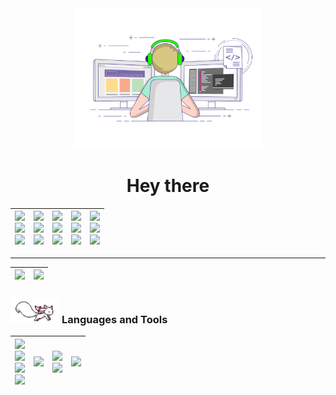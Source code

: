 <div id="header" align="center">
  <img src="./coding.gif" width="300"/>
  <h1>
    Hey there
  </h1>

| <img src="https://img.shields.io/static/v1?style=flat&label=&message=green&color=green" /><br /><img src="https://img.shields.io/static/v1?style=plastic&label=&&message=brightgreen&color=brightgreen" /><br /><img src="https://img.shields.io/static/v1?style=flat-square&label=&message=yellowgreen&color=yellowgreen" /> | <img src="https://img.shields.io/static/v1?style=for-the-badge&label=&message=yellow&color=yellow" /><br /><img src="https://img.shields.io/static/v1?label=&message=red&color=red" /><br /><img src="https://img.shields.io/static/v1??style=social&label=&message=orange&color=orange" /> | <img src="https://img.shields.io/static/v1?style=for-the-badge&label=&message=blue&color=blue" /><br /><img src="https://img.shields.io/static/v1?label=&message=lightgrey&color=lightgrey" /><br /><img src="https://img.shields.io/static/v1?style=flat-square&label=&message=important&color=important" /> | <img src="https://img.shields.io/static/v1?style=plastic&label=&message=success&color=success" /><br /><img src="https://img.shields.io/static/v1?label=&message=critical&color=critical" /><br /><img src="https://img.shields.io/static/v1?label=&message=informational&color=informational" /> | <img src="https://img.shields.io/static/v1?style=for-the-badge&label=&message=blueviolet&color=blueviolet" /><br /><img src="https://img.shields.io/static/v1?label=&message=inactive&color=inactive" /><br /><img src="https://img.shields.io/static/v1?label=&message=1C8CF3&color=1C8CF3" /> |
| ----------------------------------------------------------------------------------------------------------------------------------------------------------------------------------------------------------------------------------------------------------------------------------------------------------------------------- | ------------------------------------------------------------------------------------------------------------------------------------------------------------------------------------------------------------------------------------------------------------------------------------------- | ------------------------------------------------------------------------------------------------------------------------------------------------------------------------------------------------------------------------------------------------------------------------------------------------------------- | ------------------------------------------------------------------------------------------------------------------------------------------------------------------------------------------------------------------------------------------------------------------------------------------------- | ----------------------------------------------------------------------------------------------------------------------------------------------------------------------------------------------------------------------------------------------------------------------------------------------- |

</div>

---

| <a href="https://github.com/phamhongphuc1999/phamhongphuc1999"><img src="https://github-readme-stats.vercel.app/api?username=phamhongphuc1999&show_icons=true" /></a> | <a href="https://github.com/phamhongphuc1999/phamhongphuc1999"><img src="https://github-readme-stats.vercel.app/api/top-langs/?username=phamhongphuc1999&layout=compact&exclude_repo=Project2,WebCore&langs_count=6" /></a> |
| --------------------------------------------------------------------------------------------------------------------------------------------------------------------- | --------------------------------------------------------------------------------------------------------------------------------------------------------------------------------------------------------------------------- |

### <img height="40" src="./kyubey.gif"/> Languages and Tools

| <div><img src="https://img.shields.io/badge/c%23-%23239120.svg?style=for-the-badge&logo=c-sharp&logoColor=white" /><br /><img src="https://img.shields.io/badge/javascript-%23323330.svg?style=for-the-badge&logo=javascript&logoColor=%23F7DF1E" /><br /><img src="https://img.shields.io/badge/python-3670A0?style=for-the-badge&logo=python&logoColor=ffdd54" /> <br/> <img src="https://img.shields.io/badge/c++-%2300599C.svg?style=for-the-badge&logo=c%2B%2B&logoColor=white" /></div> | <img src="https://img.shields.io/badge/Visual_Studio_Code-0078D4?style=for-the-badge&logo=visual%20studio%20code&logoColor=white" /> | <img src="https://img.shields.io/badge/MySQL-00000F?style=for-the-badge&logo=mysql&logoColor=white" /> <br /> <img src="https://img.shields.io/badge/MongoDB-4EA94B?style=for-the-badge&logo=mongodb&logoColor=white" /> | <img src="https://img.shields.io/badge/.NET-5C2D91?style=for-the-badge&logo=.net&logoColor=white" /> |
| --------------------------------------------------------------------------------------------------------------------------------------------------------------------------------------------------------------------------------------------------------------------------------------------------------------------------------------------------------------------------------------------------------------------------------------------------------------------------------------------- | ------------------------------------------------------------------------------------------------------------------------------------ | ------------------------------------------------------------------------------------------------------------------------------------------------------------------------------------------------------------------------ | ---------------------------------------------------------------------------------------------------- |
